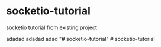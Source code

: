 # socketio-tutorial
socketio tutorial from existing project

adadad
adadad
adad
"# socketio-tutorial" 
#   s o c k e t i o - t u t o r i a l  
 